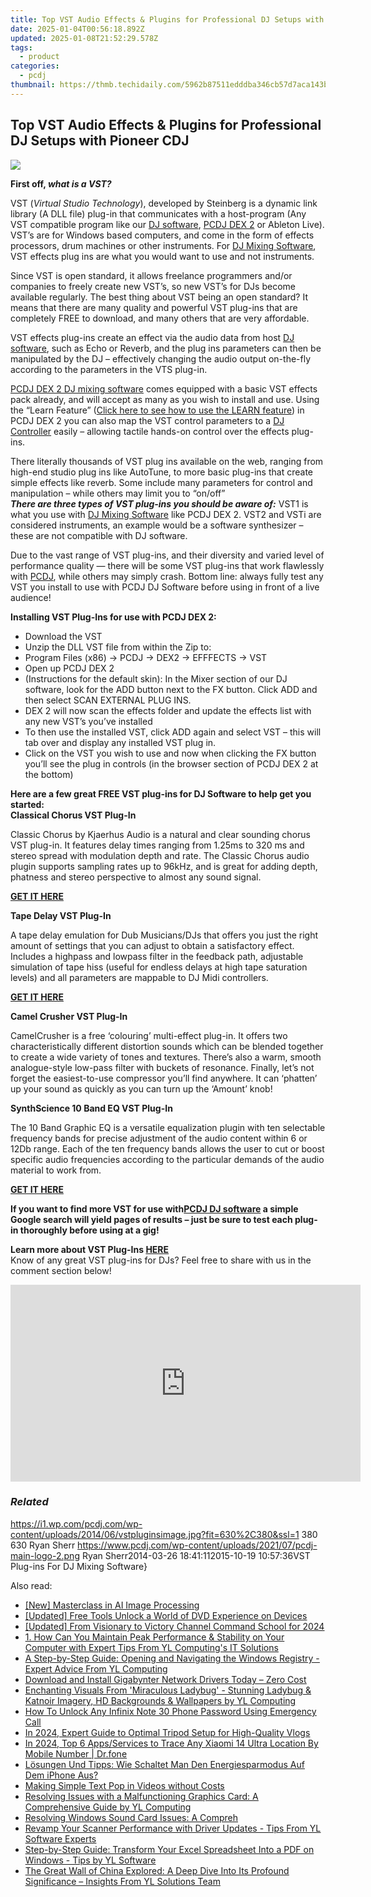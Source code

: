 ```yaml
---
title: Top VST Audio Effects & Plugins for Professional DJ Setups with Pioneer CDJ
date: 2025-01-04T00:56:18.892Z
updated: 2025-01-08T21:52:29.578Z
tags:
  - product
categories:
  - pcdj
thumbnail: https://thmb.techidaily.com/5962b87511edddba346cb57d7aca143b8c59fba6d9e1757c64fcaafab203f67d.jpg
---
```


## Top VST Audio Effects & Plugins for Professional DJ Setups with Pioneer CDJ

[![](https://i1.wp.com/pcdj.com/wp-content/uploads/2014/06/vstpluginsimage.jpg?resize=630%2C270&ssl=1)](https://i1.wp.com/pcdj.com/wp-content/uploads/2014/06/vstpluginsimage.jpg?fit=630%2C380&ssl=1 "vstpluginsimage")

**First off, _what is a VST?_**

VST (_Virtual Studio Technology_), developed by Steinberg is a dynamic link library (A DLL file) plug-in that communicates with a host-program (Any VST compatible program like our [DJ software](https://tools.techidaily.com/pcdj/products/), [PCDJ DEX 2](https://tools.techidaily.com/pcdj/products/) or Ableton Live). VST’s are for Windows based computers, and come in the form of effects processors, drum machines or other instruments. For [DJ Mixing Software](https://tools.techidaily.com/pcdj/products/), VST effects plug ins are what you would want to use and not instruments. 

Since VST is open standard, it allows freelance programmers and/or companies to freely create new VST’s, so new VST’s for DJs become available regularly. The best thing about VST being an open standard? It means that there are many quality and powerful VST plug-ins that are completely FREE to download, and many others that are very affordable. 

VST effects plug-ins create an effect via the audio data from host [DJ software](https://tools.techidaily.com/pcdj/products/), such as Echo or Reverb, and the plug ins parameters can then be manipulated by the DJ – effectively changing the audio output on-the-fly according to the parameters in the VTS plug-in.

[PCDJ DEX 2 DJ mixing software](https://tools.techidaily.com/pcdj/products/) comes equipped with a basic VST effects pack already, and will accept as many as you wish to install and use. Using the “Learn Feature” ([Click here to see how to use the LEARN feature](http://youtu.be/wsIApNlzk9Y)) in PCDJ DEX 2 you can also map the VST control parameters to a [DJ Controller](https://tools.techidaily.com/pcdj/products/) easily – allowing tactile hands-on control over the effects plug-ins.

There literally thousands of VST plug ins available on the web, ranging from high-end studio plug ins like AutoTune, to more basic plug-ins that create simple effects like reverb. Some include many parameters for control and manipulation – while others may limit you to “on/off”  
_**There are three types of VST plug-ins you should be aware of:**_ VST1 is what you use with [DJ Mixing Software](https://tools.techidaily.com/pcdj/products/) like PCDJ DEX 2\. VST2 and VSTi are considered instruments, an example would be a software synthesizer – these are not compatible with DJ software.

Due to the vast range of VST plug-ins, and their diversity and varied level of performance quality — there will be some VST plug-ins that work flawlessly with [PCDJ](https://tools.techidaily.com/pcdj/products/), while others may simply crash. Bottom line: always fully test any VST you install to use with PCDJ DJ Software before using in front of a live audience!

**Installing VST Plug-Ins for use with PCDJ DEX 2:**

* Download the VST
* Unzip the DLL VST file from within the Zip to:
* Program Files (x86) -> PCDJ -> DEX2 -> EFFFECTS -> VST
* Open up PCDJ DEX 2
* (Instructions for the default skin): In the Mixer section of our DJ software, look for the ADD button next to the FX button. Click ADD and then select SCAN EXTERNAL PLUG INS.
* DEX 2 will now scan the effects folder and update the effects list with any new VST’s you’ve installed
* To then use the installed VST, click ADD again and select VST – this will tab over and display any installed VST plug in.
* Click on the VST you wish to use and now when clicking the FX button you’ll see the plug in controls (in the browser section of PCDJ DEX 2 at the bottom)

**Here are a few great FREE VST plug-ins for DJ Software to help get you started:**  
**Classical Chorus VST Plug-In**

Classic Chorus by Kjaerhus Audio is a natural and clear sounding chorus VST plug-in. It features delay times ranging from 1.25ms to 320 ms and stereo spread with modulation depth and rate. The Classic Chorus audio plugin supports sampling rates up to 96kHz, and is great for adding depth, phatness and stereo perspective to almost any sound signal. 

**[GET IT HERE](http://www.best-free-vst.com/download.php?p=Classic-Chorus)** 

**Tape Delay VST Plug-In**

A tape delay emulation for Dub Musicians/DJs that offers you just the right amount of settings that you can adjust to obtain a satisfactory effect. Includes a highpass and lowpass filter in the feedback path, adjustable simulation of tape hiss (useful for endless delays at high tape saturation levels) and all parameters are mappable to DJ Midi controllers.

[**GET IT HERE**](http://www.softpedia.com/get/Multimedia/Audio/Audio-Plugins/Tape-Delay.shtml)

**Camel Crusher VST Plug-In**

CamelCrusher is a free ‘colouring’ multi-effect plug-in. It offers two characteristically different distortion sounds which can be blended together to create a wide variety of tones and textures. There’s also a warm, smooth analogue-style low-pass filter with buckets of resonance. Finally, let’s not forget the easiest-to-use compressor you’ll find anywhere. It can ‘phatten’ up your sound as quickly as you can turn up the ‘Amount’ knob!

**SynthScience 10 Band EQ VST Plug-In**

The 10 Band Graphic EQ is a versatile equalization plugin with ten selectable frequency bands for precise adjustment of the audio content within 6 or 12Db range. Each of the ten frequency bands allows the user to cut or boost specific audio frequencies according to the particular demands of the audio material to work from.

**[GET IT HERE](http://www.vst4free.com/free%5Fvst.php?plugin=10%5FBand%5FGraphic%5FEq&id=1477)**

**If you want to find more VST for use with[PCDJ DJ software](https://tools.techidaily.com/pcdj/products/) a simple Google search will yield pages of results – just be sure to test each plug-in thoroughly before using at a gig!**

**Learn more about VST Plug-Ins [HERE](http://en.wikipedia.org/wiki/Virtual%5FStudio%5FTechnology)**  
Know of any great VST plug-ins for DJs? Feel free to share with us in the comment section below! 

<!-- affiliate ads begin -->
<iframe width="560" height="315" src="https://www.youtube.com/embed/zAzTErKy6h8?si=vi5z3M9_7fW6qiAJ" title="YouTube video player" frameborder="0" allow="accelerometer; autoplay; clipboard-write; encrypted-media; gyroscope; picture-in-picture; web-share" referrerpolicy="strict-origin-when-cross-origin" allowfullscreen></iframe>
<!-- affiliate ads end -->

### _Related_

https://i1.wp.com/pcdj.com/wp-content/uploads/2014/06/vstpluginsimage.jpg?fit=630%2C380&ssl=1 380 630 Ryan Sherr https://www.pcdj.com/wp-content/uploads/2021/07/pcdj-main-logo-2.png Ryan Sherr2014-03-26 18:41:112015-10-19 10:57:36VST Plug-ins For DJ Mixing Software}

<ins class="adsbygoogle"
     style="display:block"
     data-ad-format="autorelaxed"
     data-ad-client="ca-pub-7571918770474297"
     data-ad-slot="1223367746"></ins>

<ins class="adsbygoogle"
     style="display:block"
     data-ad-client="ca-pub-7571918770474297"
     data-ad-slot="8358498916"
     data-ad-format="auto"
     data-full-width-responsive="true"></ins>

<span class="atpl-alsoreadstyle">Also read:</span>
<div><ul>
<li><a href="https://extra-approaches.techidaily.com/new-masterclass-in-ai-image-processing/"><u>[New] Masterclass in AI Image Processing</u></a></li>
<li><a href="https://fox-http.techidaily.com/updated-free-tools-unlock-a-world-of-dvd-experience-on-devices/"><u>[Updated] Free Tools Unlock a World of DVD Experience on Devices</u></a></li>
<li><a href="https://youtube-tips.techidaily.com/ed-from-visionary-to-victory-channel-command-school-for-2024/"><u>[Updated] From Visionary to Victory Channel Command School for 2024</u></a></li>
<li><a href="https://win-hot.techidaily.com/1-how-can-you-maintain-peak-performance-and-stability-on-your-computer-with-expert-tips-from-yl-computings-it-solutions/"><u>1. How Can You Maintain Peak Performance & Stability on Your Computer with Expert Tips From YL Computing's IT Solutions</u></a></li>
<li><a href="https://win-hot.techidaily.com/a-step-by-step-guide-opening-and-navigating-the-windows-registry-expert-advice-from-yl-computing/"><u>A Step-by-Step Guide: Opening and Navigating the Windows Registry - Expert Advice From YL Computing</u></a></li>
<li><a href="https://hardware-updates.techidaily.com/1722971550314-download-and-install-gigabynter-network-drivers-today-zero-cost/"><u>Download and Install Gigabynter Network Drivers Today – Zero Cost</u></a></li>
<li><a href="https://win-hot.techidaily.com/enchanting-visuals-from-miraculous-ladybug-stunning-ladybug-and-katnoir-imagery-hd-backgrounds-and-wallpapers-by-yl-computing/"><u>Enchanting Visuals From 'Miraculous Ladybug' - Stunning Ladybug & Katnoir Imagery, HD Backgrounds & Wallpapers by YL Computing</u></a></li>
<li><a href="https://unlock-android.techidaily.com/how-to-unlock-any-infinix-note-30-phone-password-using-emergency-call-by-drfone-android/"><u>How To Unlock Any Infinix Note 30 Phone Password Using Emergency Call</u></a></li>
<li><a href="https://youtube-data.techidaily.com/24-expert-guide-to-optimal-tripod-setup-for-high-quality-vlogs/"><u>In 2024, Expert Guide to Optimal Tripod Setup for High-Quality Vlogs</u></a></li>
<li><a href="https://android-location-track.techidaily.com/in-2024-top-6-appsservices-to-trace-any-xiaomi-14-ultra-location-by-mobile-number-drfone-by-drfone-virtual-android/"><u>In 2024, Top 6 Apps/Services to Trace Any Xiaomi 14 Ultra Location By Mobile Number | Dr.fone</u></a></li>
<li><a href="https://win-docs.techidaily.com/losungen-und-tipps-wie-schaltet-man-den-energiesparmodus-auf-dem-iphone-aus/"><u>Lösungen Und Tipps: Wie Schaltet Man Den Energiesparmodus Auf Dem iPhone Aus?</u></a></li>
<li><a href="https://extra-resources.techidaily.com/making-simple-text-pop-in-videos-without-costs/"><u>Making Simple Text Pop in Videos without Costs</u></a></li>
<li><a href="https://win-hot.techidaily.com/resolving-issues-with-a-malfunctioning-graphics-card-a-comprehensive-guide-by-yl-computing/"><u>Resolving Issues with a Malfunctioning Graphics Card: A Comprehensive Guide by YL Computing</u></a></li>
<li><a href="https://win-hot.techidaily.com/resolving-windows-sound-card-issues-a-compreh/"><u>Resolving Windows Sound Card Issues: A Compreh</u></a></li>
<li><a href="https://win-hot.techidaily.com/revamp-your-scanner-performance-with-driver-updates-tips-from-yl-software-experts/"><u>Revamp Your Scanner Performance with Driver Updates - Tips From YL Software Experts</u></a></li>
<li><a href="https://win-hot.techidaily.com/step-by-step-guide-transform-your-excel-spreadsheet-into-a-pdf-on-windows-tips-by-yl-software/"><u>Step-by-Step Guide: Transform Your Excel Spreadsheet Into a PDF on Windows - Tips by YL Software</u></a></li>
<li><a href="https://win-hot.techidaily.com/the-great-wall-of-china-explored-a-deep-dive-into-its-profound-significance-insights-from-yl-solutions-team/"><u>The Great Wall of China Explored: A Deep Dive Into Its Profound Significance – Insights From YL Solutions Team</u></a></li>
</ul></div>

